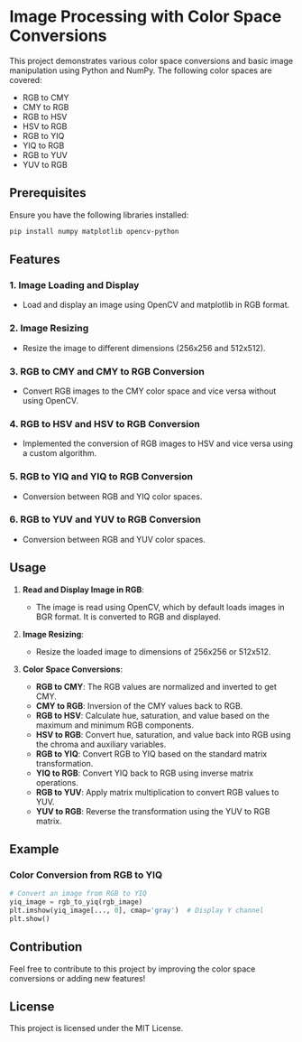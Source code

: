 # Image Processing with Color Space Conversions

This project demonstrates various color space conversions and basic image manipulation using Python and NumPy. The following color spaces are covered:
- RGB to CMY
- CMY to RGB
- RGB to HSV
- HSV to RGB
- RGB to YIQ
- YIQ to RGB
- RGB to YUV
- YUV to RGB

## Prerequisites

Ensure you have the following libraries installed:
```bash
pip install numpy matplotlib opencv-python
```

## Features

### 1. Image Loading and Display
- Load and display an image using OpenCV and matplotlib in RGB format.

### 2. Image Resizing
- Resize the image to different dimensions (256x256 and 512x512).

### 3. RGB to CMY and CMY to RGB Conversion
- Convert RGB images to the CMY color space and vice versa without using OpenCV.

### 4. RGB to HSV and HSV to RGB Conversion
- Implemented the conversion of RGB images to HSV and vice versa using a custom algorithm.

### 5. RGB to YIQ and YIQ to RGB Conversion
- Conversion between RGB and YIQ color spaces.

### 6. RGB to YUV and YUV to RGB Conversion
- Conversion between RGB and YUV color spaces.

## Usage

1. **Read and Display Image in RGB**:
    - The image is read using OpenCV, which by default loads images in BGR format. It is converted to RGB and displayed.

2. **Image Resizing**:
    - Resize the loaded image to dimensions of 256x256 or 512x512.

3. **Color Space Conversions**:
    - **RGB to CMY**: The RGB values are normalized and inverted to get CMY.
    - **CMY to RGB**: Inversion of the CMY values back to RGB.
    - **RGB to HSV**: Calculate hue, saturation, and value based on the maximum and minimum RGB components.
    - **HSV to RGB**: Convert hue, saturation, and value back into RGB using the chroma and auxiliary variables.
    - **RGB to YIQ**: Convert RGB to YIQ based on the standard matrix transformation.
    - **YIQ to RGB**: Convert YIQ back to RGB using inverse matrix operations.
    - **RGB to YUV**: Apply matrix multiplication to convert RGB values to YUV.
    - **YUV to RGB**: Reverse the transformation using the YUV to RGB matrix.

## Example

### Color Conversion from RGB to YIQ

```python
# Convert an image from RGB to YIQ
yiq_image = rgb_to_yiq(rgb_image)
plt.imshow(yiq_image[..., 0], cmap='gray')  # Display Y channel
plt.show()
```

## Contribution

Feel free to contribute to this project by improving the color space conversions or adding new features!

## License

This project is licensed under the MIT License.
